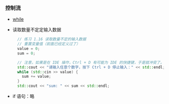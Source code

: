 ### 控制流

- [while](Codes/basic_dev_codes/study_for_cpp/cpp_primary/chapter_1/section_4/main_4.cpp)
- 读取数量不定定输入数据
    ```c++
      // 练习 1.16 读取数量不定的输入数据
      // 重置变量值（前面已经定义过了）
      value = 0;
      sum = 0;
    
      // 注意，如果是在 IDE 操作，Ctrl + D 有可能为 IDE 的快捷键，于是就冲突了。那么可以打开 Terminal，用命令编译、运行。
      std::cout << "请输入任意个数字，按下 Ctrl + D 停止输入：" << std::endl;
      while (std::cin >> value) {
        sum += value;
      }
      std::cout << "sum: " << sum << std::endl;
    ```
  
- if 语句：略